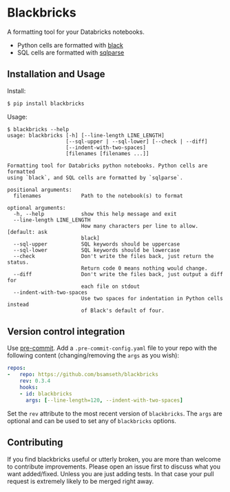 # Blackbricks

A formatting tool for your Databricks notebooks.

- Python cells are formatted with [black](https://github.com/psf/black)
- SQL cells are formatted with [sqlparse](https://github.com/andialbrecht/sqlparse)

## Installation and Usage

Install:

```bash
$ pip install blackbricks
```

Usage:

```text
$ blackbricks --help
usage: blackbricks [-h] [--line-length LINE_LENGTH]
                   [--sql-upper | --sql-lower] [--check | --diff]
                   [--indent-with-two-spaces]
                   [filenames [filenames ...]]

Formatting tool for Databricks python notebooks. Python cells are formatted
using `black`, and SQL cells are formatted by `sqlparse`.

positional arguments:
  filenames             Path to the notebook(s) to format

optional arguments:
  -h, --help            show this help message and exit
  --line-length LINE_LENGTH
                        How many characters per line to allow. [default: ask
                        black]
  --sql-upper           SQL keywords should be uppercase
  --sql-lower           SQL keywords should be lowercase
  --check               Don't write the files back, just return the status.
                        Return code 0 means nothing would change.
  --diff                Don't write the files back, just output a diff for
                        each file on stdout
  --indent-with-two-spaces
                        Use two spaces for indentation in Python cells instead
                        of Black's default of four.
```


## Version control integration

Use [pre-commit](https://pre-commit.com). Add a
`.pre-commit-config.yaml` file to your repo with the following content (changing/removing the `args` as you wish):

```yaml
repos:
-   repo: https://github.com/bsamseth/blackbricks
    rev: 0.3.4
    hooks:
    - id: blackbricks
      args: [--line-length=120, --indent-with-two-spaces]
```

Set the `rev` attribute to the most recent version of `blackbricks`.
The `args` are optional and can be used to set any of `blackbricks` options.

## Contributing

If you find blackbricks useful or utterly broken, you are more than welcome to contribute improvements. Please open an issue first to discuss what you want added/fixed. Unless you are just adding tests. In that case your pull request is extremely likely to be merged right away.
